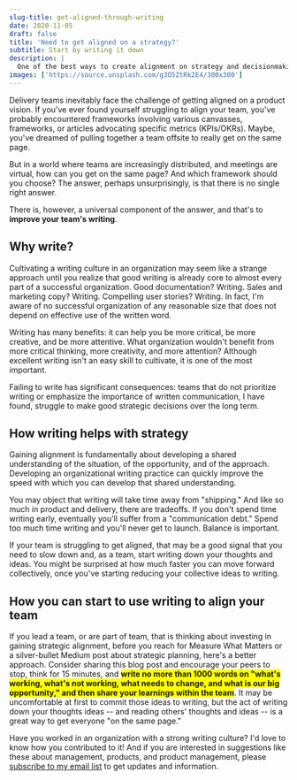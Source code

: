 ```yaml
---
slug-title: get-aligned-through-writing
date: 2020-11-05
draft: false
title: 'Need to get aligned on a strategy?'
subtitle: Start by writing it down
description: |
  One of the best ways to create alignment on strategy and decisionmaking is to cultivate a writing culture. In this post, I explain why and how writing helps improve teams' decisions.
images: ['https://source.unsplash.com/g3O5ZtRk2E4/300x300']
---
```


Delivery teams inevitably face the challenge of getting aligned on a product vision. If you've ever found yourself struggling to align your team, you've probably encountered frameworks involving various canvasses, frameworks, or articles advocating specific metrics (KPIs/OKRs). Maybe, you've dreamed of pulling together a team offsite to really get on the same page.

But in a world where teams are increasingly distributed, and meetings are virtual, how can you get on the same page? And which framework should you choose? The answer, perhaps unsurprisingly, is that there is no single right answer.

There is, however, a universal component of the answer, and that's to **improve your team's writing**.

## Why write?

Cultivating a writing culture in an organization may seem like a strange approach until you realize that good writing is already core to almost every part of a successful organization. Good documentation? Writing. Sales and marketing copy? Writing. Compelling user stories? Writing. In fact, I'm aware of no successful organization of any reasonable size that does not depend on effective use of the written word.

Writing has many benefits: it can help you be more critical, be more creative, and be more attentive. What organization wouldn't benefit from more critical thinking, more creativity, and more attention? Although excellent writing isn't an easy skill to cultivate, it is one of the most important.

Failing to write has significant consequences: teams that do not prioritize writing or emphasize the importance of written communication, I have found, struggle to make good strategic decisions over the long term.

## How writing helps with strategy

Gaining alignment is fundamentally about developing a shared understanding of the situation, of the opportunity, and of the approach. Developing an organizational writing practice can quickly improve the speed with which you can develop that shared understanding.

You may object that writing will take time away from "shipping." And like so much in product and delivery, there are tradeoffs. If you don't spend time writing early, eventually you'll suffer from a "communication debt." Spend too much time writing and you'll never get to launch. Balance is important.

If your team is struggling to get aligned, that may be a good signal that you need to slow down and, as a team, start writing down your thoughts and ideas. You might be surprised at how much faster you can move forward collectively, once you've starting reducing your collective ideas to writing.

## How you can start to use writing to align your team

If you lead a team, or are part of team, that is thinking about investing in gaining strategic alignment, before you reach for Measure What Matters or a silver-bullet Medium post about strategic planning, here's a better approach. Consider sharing this blog post and encourage your peers to stop, think for 15 minutes, and <span style="background-color: yellow">**write no more than 1000 words on "what's working, what's not working, what needs to change, and what is our big opportunity," and then share your learnings within the team**</span>. It may be uncomfortable at first to commit those ideas to writing, but the act of writing down your thoughts ideas -- and reading others' thoughts and ideas -- is a great way to get everyone "on the same page."

Have you worked in an organization with a strong writing culture? I'd love to know how you contributed to it! And if you are interested in suggestions like these about management, products, and product management, please [subscribe to my email list](https://mailchi.mp/df4ea96172dc/signup-page) to get updates and information.
